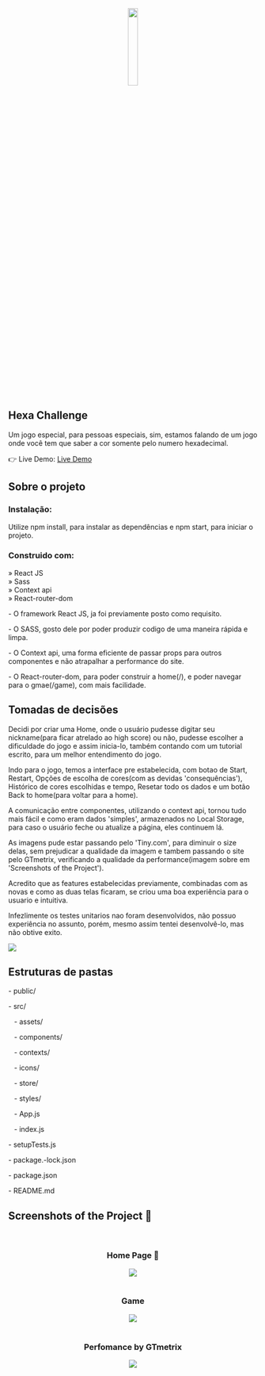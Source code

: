 <div align='center'><img style="width:20%" src='https://github.com/Arthur-Cyberpunk/hexa_challenge/assets/72763456/23508103-77c9-4f5c-9a14-0f3f77ebc402'/></div>

<h2>Hexa Challenge</h2>

  <p>Um jogo especial, para pessoas especiais, sim, estamos falando de um jogo onde você tem que saber a cor somente pelo numero hexadecimal.</p>

👉 Live Demo: <a href='https://hexa-challenge.vercel.app/'>Live Demo</a>

<h2>Sobre o projeto</h2>

<h3>Instalação:</h3>

<p>Utilize npm install, para instalar as dependências e npm start, para iniciar o projeto.</p>

<h3>Construido com:</h3>

» React JS <br>
» Sass <br>
» Context api <br>
» React-router-dom

<p>- O framework React JS, ja foi previamente posto como requisito.</p>
<p>- O SASS, gosto dele por poder produzir codigo de uma maneira rápida e limpa.</p>
<p>- O Context api, uma forma eficiente de passar props para outros componentes e não atrapalhar a performance do site.</p>
<p>- O React-router-dom, para poder construir a home(/), e poder navegar para o gmae(/game), com mais facilidade.</p>

<h2>Tomadas de decisões</h2>

<p>Decidi por criar uma Home, onde o usuário pudesse digitar seu nickname(para ficar atrelado ao high score) ou não, pudesse escolher a dificuldade do jogo e assim inicia-lo, também contando com um tutorial escrito, para um melhor entendimento do jogo.</p>

<p>Indo para o jogo, temos a interface pre estabelecida, com botao de Start, Restart, Opções de escolha de cores(com as devidas 'consequências'), Histórico de cores escolhidas e tempo, Resetar todo os dados e um botão Back to home(para voltar para a home).</p>

<p>A comunicação entre componentes, utilizando o context api, tornou tudo mais fácil e como eram dados 'simples', armazenados no Local Storage, para caso o usuário feche ou atualize a página, eles continuem lá.</p>

<p>As imagens pude estar passando pelo 'Tiny.com', para diminuir o size delas, sem prejudicar a qualidade da imagem e tambem passando o site pelo GTmetrix, verificando a qualidade da performance(imagem sobre em 'Screenshots of the Project').</p>

<p>Acredito que as features estabelecidas previamente, combinadas com as novas e como as duas telas ficaram, se criou uma boa experiência para o usuario e intuitiva.</p>

<p>Infezlimente os testes unitarios nao foram desenvolvidos, não possuo experiência no assunto, porém, mesmo assim tentei desenvolvê-lo, mas não obtive exito.</p>

<img src='https://github.com/Arthur-Cyberpunk/hexa_challenge/assets/72763456/b818b57d-cf3a-4f1c-ae89-0ee27c17876b'/>

<h2>Estruturas de pastas</h2>

<p>- public/</p>
<p>- src/ </p>
<p>&nbsp &nbsp- assets/ </p>
<p>&nbsp &nbsp- components/ </p>
<p>&nbsp &nbsp- contexts/ </p>
<p> &nbsp &nbsp- icons/ </p>
<p>&nbsp &nbsp- store/ </p>
<p>&nbsp &nbsp- styles/ </p>
<p>&nbsp &nbsp- App.js </p>
<p>&nbsp &nbsp- index.js </p>
<p>- setupTests.js </p>
<p>- package.-lock.json </p>
<p>- package.json </p>
<p>- README.md </p>

<h2>Screenshots of the Project 📸</h2>
<br>
<h3 align='center'>Home Page 🏡</h3>

<div align='center'>
<img src='https://github.com/Arthur-Cyberpunk/hexa_challenge/assets/72763456/b818b57d-cf3a-4f1c-ae89-0ee27c17876b'/>

</div>

<br>
<h3 align='center'>Game</h3>

<div align='center'>
<img src='https://github.com/Arthur-Cyberpunk/hexa_challenge/assets/72763456/4a0e409e-f432-4f0d-9ec4-5eb5c52d67b7'/>

</div>

<br>
<h3 align='center'>Perfomance by GTmetrix</h3>

<div align='center'>
<img src='https://github.com/Arthur-Cyberpunk/hexa_challenge/assets/72763456/cb8cb87a-0196-4345-8dcf-6687e404c32a'/>

</div>
